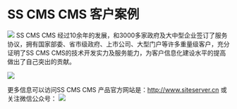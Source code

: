 # SS CMS CMS 客户案例

![](/assets/110.png)
SS CMS CMS 经过10余年的发展，和3000多家政府及大中型企业签订了服务协议，拥有国家部委、省市级政府、上市公司、大型门户等许多重量级客户，充分证明了SS CMS CMS的技术开发实力及服务能力，为客户信息化建设水平的提高做出了自己突出的贡献。

![](/assets/123.jpg)


更多信息可以访问SS CMS CMS 产品官方网站是：http://www.siteserver.cn 
或关注微信公众号：
![](/assets/qrcode_for_wx.jpg)